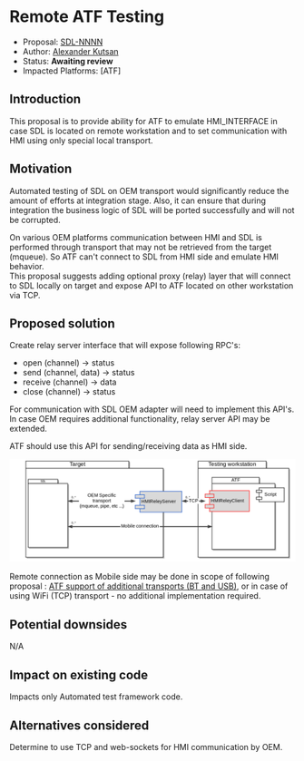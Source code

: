 # Remote ATF Testing

* Proposal: [SDL-NNNN](NNNN-remote_atf_testing.md)
* Author: [Alexander Kutsan](https://github.com/LuxoftAKutsan)
* Status: **Awaiting review**
* Impacted Platforms: [ATF]

## Introduction

This proposal is to provide ability for ATF to emulate HMI_INTERFACE in case SDL is located on remote workstation and to set communication with HMI using only special local transport.

## Motivation

Automated testing of SDL on OEM transport would significantly reduce the amount of efforts at integration stage. 
Also, it can ensure that during integration the business logic of SDL will be ported successfully and will not be corrupted. 

On various OEM platforms communication between HMI and SDL is performed through transport that may not be retrieved from the target (mqueue). So ATF can't connect to SDL from HMI side and emulate HMI behavior.  
This proposal suggests adding optional proxy (relay) layer that will connect to SDL locally on target and expose API to ATF located on other workstation via TCP. 

## Proposed solution

Create relay server interface that will expose following RPC's:
 - open (channel) -> status
 - send (channel, data) -> status
 - receive (channel) -> data 
 - close (channel) -> status

For communication with SDL OEM adapter will need to implement this API's.  
In case OEM requires additional functionality, relay server API may be extended.

ATF should use this API for sending/receiving data as HMI side.

![HMIReleyServer](/assets/proposals/nnnn-hmi-relay/HMIReleyServer.png)

Remote connection as Mobile side may be done in scope of following proposal : [ATF support of additional transports (BT and USB)](https://github.com/smartdevicelink/sdl_evolution/blob/master/proposals/0126-atf-additional-transports.md), or in case of using WiFi (TCP) transport - no additional implementation required. 



## Potential downsides

N/A

## Impact on existing code

Impacts only Automated test framework code. 


## Alternatives considered

Determine to use TCP and web-sockets for HMI communication by OEM.
